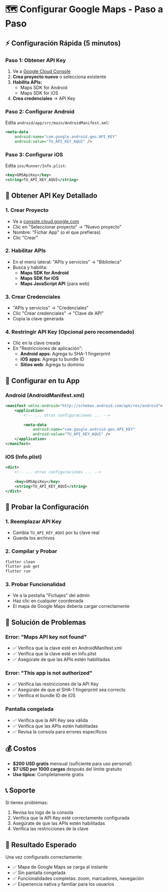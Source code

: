 # 🗺️ Configurar Google Maps - Paso a Paso

## ⚡ **Configuración Rápida (5 minutos)**

### **Paso 1: Obtener API Key**
1. Ve a [Google Cloud Console](https://console.cloud.google.com/)
2. **Crea proyecto nuevo** o selecciona existente
3. **Habilita APIs:**
   - Maps SDK for Android
   - Maps SDK for iOS
4. **Crea credenciales** → API Key

### **Paso 2: Configurar Android**
Edita `android/app/src/main/AndroidManifest.xml`:
```xml
<meta-data
    android:name="com.google.android.geo.API_KEY"
    android:value="TU_API_KEY_AQUI" />
```

### **Paso 3: Configurar iOS**
Edita `ios/Runner/Info.plist`:
```xml
<key>GMSApiKey</key>
<string>TU_API_KEY_AQUI</string>
```

## 🔑 **Obtener API Key Detallado**

### **1. Crear Proyecto**
- Ve a [console.cloud.google.com](https://console.cloud.google.com/)
- Clic en "Seleccionar proyecto" → "Nuevo proyecto"
- Nombre: "Fichar App" (o el que prefieras)
- Clic "Crear"

### **2. Habilitar APIs**
- En el menú lateral: "APIs y servicios" → "Biblioteca"
- Busca y habilita:
  - **Maps SDK for Android**
  - **Maps SDK for iOS**
  - **Maps JavaScript API** (para web)

### **3. Crear Credenciales**
- "APIs y servicios" → "Credenciales"
- Clic "Crear credenciales" → "Clave de API"
- Copia la clave generada

### **4. Restringir API Key (Opcional pero recomendado)**
- Clic en la clave creada
- En "Restricciones de aplicación":
  - **Android apps**: Agrega tu SHA-1 fingerprint
  - **iOS apps**: Agrega tu bundle ID
  - **Sitios web**: Agrega tu dominio

## 📱 **Configurar en tu App**

### **Android (AndroidManifest.xml)**
```xml
<manifest xmlns:android="http://schemas.android.com/apk/res/android">
    <application>
        <!-- ... otras configuraciones ... -->
        
        <meta-data
            android:name="com.google.android.geo.API_KEY"
            android:value="TU_API_KEY_AQUI" />
    </application>
</manifest>
```

### **iOS (Info.plist)**
```xml
<dict>
    <!-- ... otras configuraciones ... -->
    
    <key>GMSApiKey</key>
    <string>TU_API_KEY_AQUI</string>
</dict>
```

## 🧪 **Probar la Configuración**

### **1. Reemplazar API Key**
- Cambia `TU_API_KEY_AQUI` por tu clave real
- Guarda los archivos

### **2. Compilar y Probar**
```bash
flutter clean
flutter pub get
flutter run
```

### **3. Probar Funcionalidad**
- Ve a la pestaña "Fichajes" del admin
- Haz clic en cualquier coordenada
- El mapa de Google Maps debería cargar correctamente

## 🚨 **Solución de Problemas**

### **Error: "Maps API key not found"**
- ✅ Verifica que la clave esté en AndroidManifest.xml
- ✅ Verifica que la clave esté en Info.plist
- ✅ Asegúrate de que las APIs estén habilitadas

### **Error: "This app is not authorized"**
- ✅ Verifica las restricciones de la API Key
- ✅ Asegúrate de que el SHA-1 fingerprint sea correcto
- ✅ Verifica el bundle ID de iOS

### **Pantalla congelada**
- ✅ Verifica que la API Key sea válida
- ✅ Verifica que las APIs estén habilitadas
- ✅ Revisa la consola para errores específicos

## 💰 **Costos**

- **$200 USD gratis** mensual (suficiente para uso personal)
- **$7 USD por 1000 cargas** después del límite gratuito
- **Uso típico**: Completamente gratis

## 📞 **Soporte**

Si tienes problemas:
1. Revisa los logs de la consola
2. Verifica que la API Key esté correctamente configurada
3. Asegúrate de que las APIs estén habilitadas
4. Verifica las restricciones de la clave

## 🎯 **Resultado Esperado**

Una vez configurado correctamente:
- ✅ Mapa de Google Maps se carga al instante
- ✅ Sin pantalla congelada
- ✅ Funcionalidades completas: zoom, marcadores, navegación
- ✅ Experiencia nativa y familiar para los usuarios
